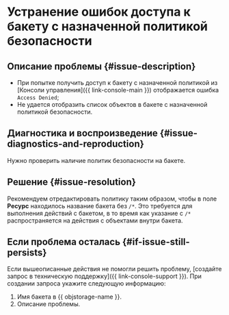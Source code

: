 # Устранение ошибок доступа к бакету с назначенной политикой безопасности


## Описание проблемы {#issue-description}

* При попытке получить доступ к бакету с назначенной политикой из [Консоли управления]({{ link-console-main }}) отображается ошибка `Access Denied`;
* Не удается отобразить список объектов в бакете c назначенной политикой безопасности.

## Диагностика и воспроизведение {#issue-diagnostics-and-reproduction}

Нужно проверить наличие политик безопасности на бакете.

## Решение {#issue-resolution}

Рекомендуем отредактировать политику таким образом, чтобы в поле **Ресурс** находилось название бакета без `/*`. Это требуется для выполнения действий с бакетом, в то время как указание с `/*` распространяется на действия с объектами внутри бакета.

## Если проблема осталась {#if-issue-still-persists}

Если вышеописанные действия не помогли решить проблему, [создайте запрос в техническую поддержку]({{ link-console-support }}). При создании запроса укажите следующую информацию:

1. Имя бакета в {{ objstorage-name }}.
1. Описание проблемы.